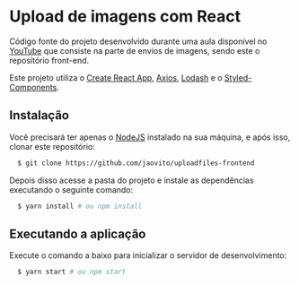 # Upload de imagens com React

Código fonte do projeto desenvolvido durante uma aula disponível no [YouTube](https://www.youtube.com/watch?v=G5UZmvkLWSQ) que consiste na parte de envios de imagens, sendo este o repositório front-end.

Este projeto utiliza o [Create React App](https://github.com/facebook/create-react-app), [Axios](https://github.com/axios/axios), [Lodash](https://github.com/lodash/lodash) e o [Styled-Components](https://github.com/styled-components/styled-components).

## Instalação

Você precisará ter apenas o [NodeJS](https://nodejs.org) instalado na sua máquina, e após isso, clonar este repositório:
```sh
  $ git clone https://github.com/jaovito/uploadfiles-frontend
```

Depois disso acesse a pasta do projeto e instale as dependências executando o seguinte comando:
```sh
  $ yarn install # ou npm install
```

## Executando a aplicação

Execute o comando a baixo para inicializar o servidor de desenvolvimento:
```sh
  $ yarn start # ou npm start
```

